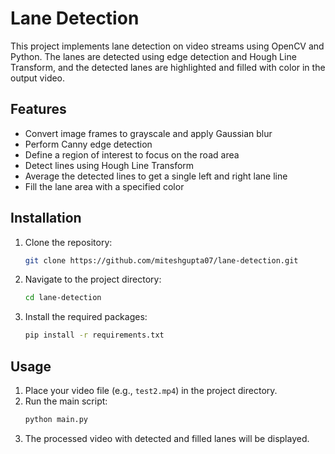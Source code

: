 # Lane Detection

This project implements lane detection on video streams using OpenCV and Python. The lanes are detected using edge detection and Hough Line Transform, and the detected lanes are highlighted and filled with color in the output video.

## Features

- Convert image frames to grayscale and apply Gaussian blur
- Perform Canny edge detection
- Define a region of interest to focus on the road area
- Detect lines using Hough Line Transform
- Average the detected lines to get a single left and right lane line
- Fill the lane area with a specified color

## Installation

1. Clone the repository:
    ```sh
    git clone https://github.com/miteshgupta07/lane-detection.git
    ```
2. Navigate to the project directory:
    ```sh
    cd lane-detection
    ```
3. Install the required packages:
    ```sh
    pip install -r requirements.txt
    ```

## Usage

1. Place your video file (e.g., `test2.mp4`) in the project directory.
2. Run the main script:
    ```sh
    python main.py
    ```
3. The processed video with detected and filled lanes will be displayed.
